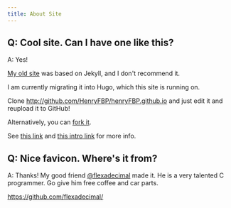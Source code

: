```yaml
---
title: About Site
---
```


## Q: Cool site. Can I have one like this?

A: Yes!

[My old site](https://github.com/HenryFBP/henryFBP.github.io-old) was based on Jekyll, and I don't recommend it.

I am currently migrating it into Hugo, which this site is running on.

Clone <http://github.com/HenryFBP/henryFBP.github.io> and just edit it and reupload it to GitHub!

Alternatively, you can [fork it](https://github.com/HenryFBP/henryfbp.github.io/fork).

See [this link](https://www.wangchucheng.com/en/docs/hugo-eureka/getting-started/) and [this intro link](https://gohugo.io/getting-started/installing/) for more info.

## Q: Nice favicon. Where's it from?

A: Thanks! My good friend [@flexadecimal](https://github.com/flexadecimal/) made it. He is a very talented C programmer. Go give him free coffee and car parts.

<https://github.com/flexadecimal/>
